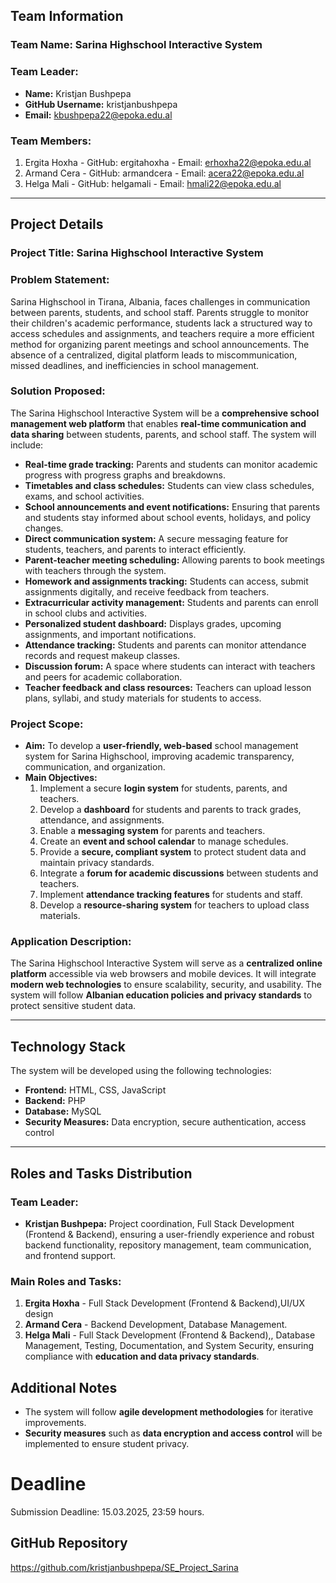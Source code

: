 ## Team Information

### Team Name: Sarina Highschool Interactive System

### Team Leader:
- **Name:** Kristjan Bushpepa
- **GitHub Username:** kristjanbushpepa
- **Email:** kbushpepa22@epoka.edu.al

### Team Members:
1. Ergita Hoxha - GitHub: ergitahoxha -  Email: erhoxha22@epoka.edu.al
2. Armand Cera - GitHub: armandcera - Email: acera22@epoka.edu.al
3. Helga Mali - GitHub: helgamali - Email: hmali22@epoka.edu.al


---

## Project Details

### Project Title: Sarina Highschool Interactive System

### Problem Statement:
Sarina Highschool in Tirana, Albania, faces challenges in communication between parents, students, and school staff. Parents struggle to monitor their children's academic performance, students lack a structured way to access schedules and assignments, and teachers require a more efficient method for organizing parent meetings and school announcements. The absence of a centralized, digital platform leads to miscommunication, missed deadlines, and inefficiencies in school management.

### Solution Proposed:
The Sarina Highschool Interactive System will be a **comprehensive school management web platform** that enables **real-time communication and data sharing** between students, parents, and school staff. The system will include:
- **Real-time grade tracking:** Parents and students can monitor academic progress with progress graphs and breakdowns.
- **Timetables and class schedules:** Students can view class schedules, exams, and school activities.
- **School announcements and event notifications:** Ensuring that parents and students stay informed about school events, holidays, and policy changes.
- **Direct communication system:** A secure messaging feature for students, teachers, and parents to interact efficiently.
- **Parent-teacher meeting scheduling:** Allowing parents to book meetings with teachers through the system.
- **Homework and assignments tracking:** Students can access, submit assignments digitally, and receive feedback from teachers.
- **Extracurricular activity management:** Students and parents can enroll in school clubs and activities.
- **Personalized student dashboard:** Displays grades, upcoming assignments, and important notifications.
- **Attendance tracking:** Students and parents can monitor attendance records and request makeup classes.
- **Discussion forum:** A space where students can interact with teachers and peers for academic collaboration.
- **Teacher feedback and class resources:** Teachers can upload lesson plans, syllabi, and study materials for students to access.

### Project Scope:
- **Aim:** To develop a **user-friendly, web-based** school management system for Sarina Highschool, improving academic transparency, communication, and organization.
- **Main Objectives:**
  1. Implement a secure **login system** for students, parents, and teachers.
  2. Develop a **dashboard** for students and parents to track grades, attendance, and assignments.
  3. Enable a **messaging system** for parents and teachers.
  4. Create an **event and school calendar** to manage schedules.
  5. Provide a **secure, compliant system** to protect student data and maintain privacy standards.
  6. Integrate a **forum for academic discussions** between students and teachers.
  7. Implement **attendance tracking features** for students and staff.
  8. Develop a **resource-sharing system** for teachers to upload class materials.

### Application Description:
The Sarina Highschool Interactive System will serve as a **centralized online platform** accessible via web browsers and mobile devices. It will integrate **modern web technologies** to ensure scalability, security, and usability. The system will follow **Albanian education policies and privacy standards** to protect sensitive student data.

---

## Technology Stack
The system will be developed using the following technologies:
- **Frontend:** HTML, CSS, JavaScript
- **Backend:** PHP
- **Database:** MySQL
- **Security Measures:** Data encryption, secure authentication, access control

---

## Roles and Tasks Distribution

### Team Leader:
- **Kristjan Bushpepa:** Project coordination, Full Stack Development (Frontend & Backend), ensuring a user-friendly experience and robust backend functionality, repository management, team communication, and frontend support.

### Main Roles and Tasks:
1. **Ergita Hoxha** - Full Stack Development (Frontend & Backend),UI/UX design
2. **Armand Cera** - Backend Development, Database Management.
3. **Helga Mali** - Full Stack Development (Frontend & Backend),, Database Management, Testing, Documentation, and System Security, ensuring compliance with **education and data privacy standards**.

## Additional Notes
- The system will follow **agile development methodologies** for iterative improvements.
- **Security measures** such as **data encryption and access control** will be implemented to ensure student privacy.

# Deadline
Submission Deadline: 15.03.2025, 23:59 hours.

## GitHub Repository
https://github.com/kristjanbushpepa/SE_Project_Sarina


